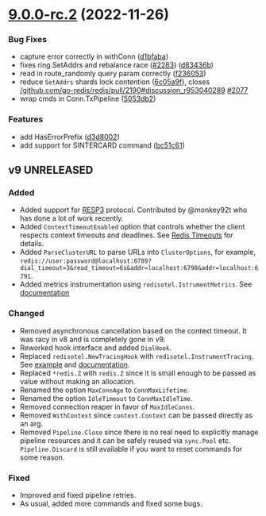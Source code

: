 # [9.0.0-rc.2](https://github.com/go-redis/redis/compare/v9.0.0-rc.1...v9.0.0-rc.2) (2022-11-26)


### Bug Fixes

* capture error correctly in withConn ([d1bfaba](https://github.com/go-redis/redis/commit/d1bfaba549fe380d269c26cea0a0183ed1520a85))
* fixes ring.SetAddrs and rebalance race  ([#2283](https://github.com/go-redis/redis/issues/2283)) ([d83436b](https://github.com/go-redis/redis/commit/d83436b321cd9ed52ba33c3edbe8f63bb0444c59))
* read in route_randomly query param correctly ([f236053](https://github.com/go-redis/redis/commit/f236053735d10aec5e6e31fc3ced1b2e53292554))
* reduce `SetAddrs` shards lock contention ([6c05a9f](https://github.com/go-redis/redis/commit/6c05a9f6b17f8e32593d3f7d594f82ba3dbcafb1)), closes [/github.com/go-redis/redis/pull/2190#discussion_r953040289](https://github.com//github.com/go-redis/redis/pull/2190/issues/discussion_r953040289) [#2077](https://github.com/go-redis/redis/issues/2077)
* wrap cmds in Conn.TxPipeline ([5053db2](https://github.com/go-redis/redis/commit/5053db2f9c8b3ca25f497a75f70012c7ad6cd775))


### Features

* add HasErrorPrefix ([d3d8002](https://github.com/go-redis/redis/commit/d3d8002e894a1eab5bab2c9fff13439527e330d8))
* add support for SINTERCARD command ([bc51c61](https://github.com/go-redis/redis/commit/bc51c61a458d1bc4fb4424c7c3e912325ef980cc))



## v9 UNRELEASED

### Added

- Added support for [RESP3](https://github.com/antirez/RESP3/blob/master/spec.md) protocol.
  Contributed by @monkey92t who has done a lot of work recently.
- Added `ContextTimeoutEnabled` option that controls whether the client respects context timeouts
  and deadlines. See
  [Redis Timeouts](https://redis.uptrace.dev/guide/go-redis-debugging.html#timeouts) for details.
- Added `ParseClusterURL` to parse URLs into `ClusterOptions`, for example,
  `redis://user:password@localhost:6789?dial_timeout=3&read_timeout=6s&addr=localhost:6790&addr=localhost:6791`.
- Added metrics instrumentation using `redisotel.IstrumentMetrics`. See
  [documentation](https://redis.uptrace.dev/guide/go-redis-monitoring.html)

### Changed

- Removed asynchronous cancellation based on the context timeout. It was racy in v8 and is
  completely gone in v9.
- Reworked hook interface and added `DialHook`.
- Replaced `redisotel.NewTracingHook` with `redisotel.InstrumentTracing`. See
  [example](example/otel) and
  [documentation](https://redis.uptrace.dev/guide/go-redis-monitoring.html).
- Replaced `*redis.Z` with `redis.Z` since it is small enough to be passed as value without making
  an allocation.
- Renamed the option `MaxConnAge` to `ConnMaxLifetime`.
- Renamed the option `IdleTimeout` to `ConnMaxIdleTime`.
- Removed connection reaper in favor of `MaxIdleConns`.
- Removed `WithContext` since `context.Context` can be passed directly as an arg.
- Removed `Pipeline.Close` since there is no real need to explicitly manage pipeline resources and
  it can be safely reused via `sync.Pool` etc. `Pipeline.Discard` is still available if you want to
  reset commands for some reason.

### Fixed

- Improved and fixed pipeline retries.
- As usual, added more commands and fixed some bugs.
